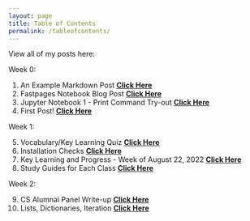 ```yaml
---
layout: page
title: Table of Contents
permalink: /tableofcontents/
---
```


View all of my posts here: 

Week 0: 

1. An Example Markdown Post **[Click Here](https://sreejagangapuram.github.io/Sreeja-Gangapuram/markdown/2020/01/14/test-markdown-post.html)**
2. Fastpages Notebook Blog Post **[Click Here](https://sreejagangapuram.github.io/Sreeja-Gangapuram/jupyter/2020/02/20/test.html)**
3. Jupyter Notebook 1 - Print Command Try-out **[Click Here](https://sreejagangapuram.github.io/Sreeja-Gangapuram/2022/08/20/first-markup-notebook.html)**
4. First Post! **[Click Here](https://sreejagangapuram.github.io/Sreeja-Gangapuram/markdown/2022/08/20/first-post.html)**

Week 1: 

5. Vocabulary/Key Learning Quiz **[Click Here](https://sreejagangapuram.github.io/Sreeja-Gangapuram/2022/08/25/quiz-notebook1.html)**
6. Installation Checks **[Click Here](https://sreejagangapuram.github.io/Sreeja-Gangapuram/techtalk/bash_checks)**
7. Key Learning and Progress - Week of August 22, 2022 **[Click Here](https://sreejagangapuram.github.io/Sreeja-Gangapuram/markdown/2022/08/28/keylearning.html)** 
8. Study Guides for Each Class **[Click Here](https://sreejagangapuram.github.io/Sreeja-Gangapuram/markdown/2022/08/28/studyguides.html)**

Week 2: 

9. CS Alumnai Panel Write-up **[Click Here](https://sreejagangapuram.github.io/Sreeja-Gangapuram/markdown/2022/08/29/pannel-write-up.html)** 
10. Lists, Dictionaries, Iteration **[Click Here](https://sreejagangapuram.github.io/Sreeja-Gangapuram/collegeboard/python_lists)**